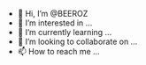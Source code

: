 - 👋 Hi, I’m @BEEROZ
- 👀 I’m interested in ...
- 🌱 I’m currently learning ...
- 💞️ I’m looking to collaborate on ...
- 📫 How to reach me ...

<!---
BEEROZ/BEEROZ is a ✨ special ✨ repository because its `README.md` (this file) appears on your GitHub profile.
You can click the Preview link to take a look at your changes.
--->
